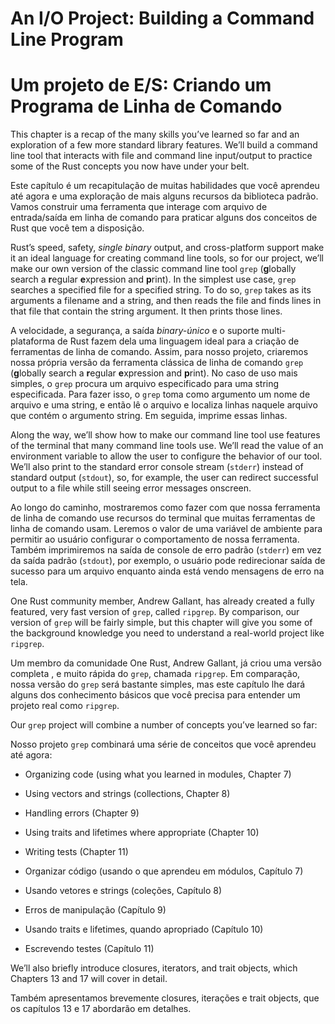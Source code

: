# An I/O Project: Building a Command Line Program
# Um projeto de E/S: Criando um Programa de Linha de Comando

This chapter is a recap of the many skills you’ve learned so far and an
exploration of a few more standard library features. We’ll build a command line
tool that interacts with file and command line input/output to practice some of
the Rust concepts you now have under your belt.

Este capítulo é um recapitulação de muitas habilidades que você aprendeu até agora e uma
exploração de mais alguns recursos da biblioteca padrão. Vamos construir uma
ferramenta que interage com arquivo de entrada/saída em linha de comando para praticar alguns dos
conceitos de Rust que você tem a disposição.

Rust’s speed, safety, *single binary* output, and cross-platform support make
it an ideal language for creating command line tools, so for our project, we’ll
make our own version of the classic command line tool `grep` (**g**lobally
search a **r**egular **e**xpression and **p**rint). In the simplest use case,
`grep` searches a specified file for a specified string. To do so, `grep` takes
as its arguments a filename and a string, and then reads the file and finds
lines in that file that contain the string argument. It then prints those lines.

A velocidade, a segurança, a saída *binary-único* e o suporte multi-plataforma de Rust 
fazem dela uma linguagem ideal para a criação de ferramentas de linha de comando. Assim, 
para nosso projeto, criaremos nossa própria versão da ferramenta clássica de linha de comando `grep` 
(**g**lobally search a **r**egular **e**xpression and **p**rint). No caso de uso mais simples, 
o `grep` procura um arquivo especificado para uma string especificada. Para fazer isso, o `grep` 
toma como argumento um nome de arquivo e uma string, e então lê o arquivo e localiza linhas naquele 
arquivo que contém o argumento string. Em seguida, imprime essas linhas.

Along the way, we’ll show how to make our command line tool use features of the
terminal that many command line tools use. We’ll read the value of an
environment variable to allow the user to configure the behavior of our tool.
We’ll also print to the standard error console stream (`stderr`) instead of
standard output (`stdout`), so, for example, the user can redirect successful
output to a file while still seeing error messages onscreen.

Ao longo do caminho, mostraremos como fazer com que nossa ferramenta de linha de comando use recursos do
terminal que muitas ferramentas de linha de comando usam. Leremos o valor de uma
variável de ambiente para permitir ao usuário configurar o comportamento de nossa ferramenta.
Também imprimiremos na saída de console de erro padrão (`stderr`) em vez da
saída padrão (`stdout`), por exemplo, o usuário pode redirecionar saída de sucesso
para um arquivo enquanto ainda está vendo mensagens de erro na tela.

One Rust community member, Andrew Gallant, has already created a fully
featured, very fast version of `grep`, called `ripgrep`. By comparison, our
version of `grep` will be fairly simple, but this chapter will give you some of
the background knowledge you need to understand a real-world project like
`ripgrep`.

Um membro da comunidade One Rust, Andrew Gallant, já criou uma versão completa
, e muito rápida do `grep`, chamada `ripgrep`. Em comparação, nossa
versão do `grep` será bastante simples, mas este capítulo lhe dará alguns dos
conhecimento básicos que você precisa para entender um projeto real como
`ripgrep`.

Our `grep` project will combine a number of concepts you’ve learned so far:

Nosso projeto `grep` combinará uma série de conceitos que você aprendeu até agora:

* Organizing code (using what you learned in modules, Chapter 7)
* Using vectors and strings (collections, Chapter 8)
* Handling errors (Chapter 9)
* Using traits and lifetimes where appropriate (Chapter 10)
* Writing tests (Chapter 11)

* Organizar código (usando o que aprendeu em módulos, Capítulo 7)
* Usando vetores e strings (coleções, Capítulo 8)
* Erros de manipulação (Capítulo 9)
* Usando traits e lifetimes, quando apropriado (Capítulo 10)
* Escrevendo testes (Capítulo 11)

We’ll also briefly introduce closures, iterators, and trait objects, which
Chapters 13 and 17 will cover in detail.

Também apresentamos brevemente closures, iterações e trait objects, que
os capítulos 13 e 17 abordarão em detalhes.
